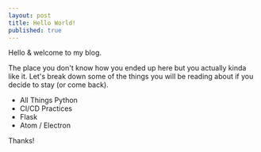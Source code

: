 ```yaml
---
layout: post
title: Hello World!
published: true
---
```


Hello & welcome to my blog.

The place you don't know how you ended up here but you actually kinda like it.
Let's break down some of the things you will be reading about if you decide to stay (or come back).

* All Things Python
* CI/CD Practices
* Flask
* Atom / Electron

Thanks!
